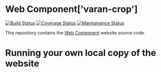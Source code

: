 Web Component['varan-crop']
====
[![Build Status](https://travis-ci.org/wasdk/WebAssemblyStudio.svg?branch=master)](https://#)
[![Coverage Status](https://coveralls.io/repos/github/wasdk/WebAssemblyStudio/badge.svg)](https://#) [![Maintainance Status](https://img.shields.io/badge/maintained-seldom-yellowgreen.svg)](https://#)

 
This repository contains the [Web Component](https://#) website source code.

Running your own local copy of the website
===
